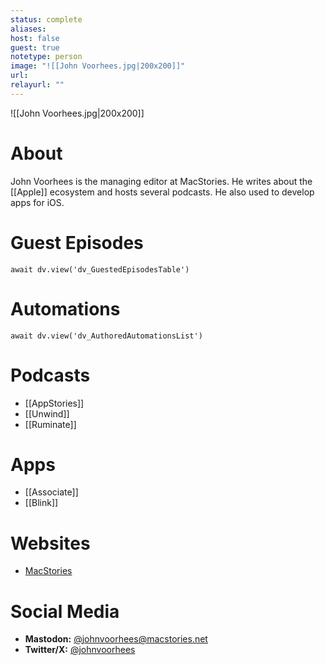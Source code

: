 ```yaml
---
status: complete
aliases: 
host: false
guest: true
notetype: person
image: "![[John Voorhees.jpg|200x200]]"
url: 
relayurl: ""
---
```


![[John Voorhees.jpg|200x200]]

# About
John Voorhees is the managing editor at MacStories. He writes about the [[Apple]] ecosystem and hosts several podcasts. He also used to develop apps for iOS.

# Guest Episodes
```dataviewjs
await dv.view('dv_GuestedEpisodesTable')
```
# Automations
```dataviewjs
await dv.view('dv_AuthoredAutomationsList')
```

# Podcasts
- [[AppStories]]
- [[Unwind]]
- [[Ruminate]]

# Apps
- [[Associate]]
- [[Blink]]

# Websites
- [MacStories](https://macstories.net)

# Social Media
- **Mastodon:** [@johnvoorhees@macstories.net](https://mastodon.macstories.net/@johnvoorhees)
- **Twitter/X:** [@johnvoorhees](https://twitter.com/johnvoorhees)